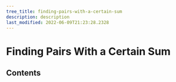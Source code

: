 ```yaml
---
tree_title: finding-pairs-with-a-certain-sum
description: description
last_modified: 2022-06-09T21:23:28.2328
---
```


# Finding Pairs With a Certain Sum

## Contents
